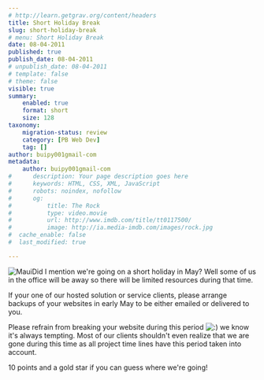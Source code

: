 ```yaml
---
# http://learn.getgrav.org/content/headers
title: Short Holiday Break
slug: short-holiday-break
# menu: Short Holiday Break
date: 08-04-2011
published: true
publish_date: 08-04-2011
# unpublish_date: 08-04-2011
# template: false
# theme: false
visible: true
summary:
    enabled: true
    format: short
    size: 128
taxonomy:
    migration-status: review
    category: [PB Web Dev]
    tag: []
author: buipy001gmail-com
metadata:
    author: buipy001gmail-com
#      description: Your page description goes here
#      keywords: HTML, CSS, XML, JavaScript
#      robots: noindex, nofollow
#      og:
#          title: The Rock
#          type: video.movie
#          url: http://www.imdb.com/title/tt0117500/
#          image: http://ia.media-imdb.com/images/rock.jpg
#  cache_enable: false
#  last_modified: true

---
```


![Maui](wp-content/uploads/2011/04/maui_img-150x150.jpg "Maui")Did I mention we're going on a short holiday in May? Well some of us in the office will be away so there will be limited resources during that time.

If your one of our hosted solution or service clients, please arrange backups of your websites in early May to be either emailed or delivered to you.

Please refrain from breaking your website during this period ![:)](https://pbwebdev.com/blog/wp-includes/images/smilies/simple-smile.png) we know it's always tempting. Most of our clients shouldn't even realize that we are gone during this time as all project time lines have this period taken into account.

10 points and a gold star if you can guess where we're going!